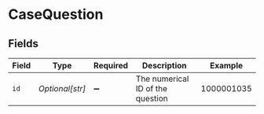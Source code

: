 # CaseQuestion


## Fields

| Field                            | Type                             | Required                         | Description                      | Example                          |
| -------------------------------- | -------------------------------- | -------------------------------- | -------------------------------- | -------------------------------- |
| `id`                             | *Optional[str]*                  | :heavy_minus_sign:               | The numerical ID of the question | 1000001035                       |